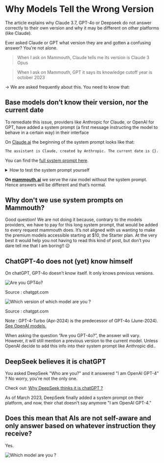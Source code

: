 # Why Models Tell the Wrong Version

The article explains why Claude 3.7, GPT-4o or Deepseek do not answer correctly to their own version and why it may be different on other platforms (like Claude).

Ever asked Claude or GPT what version they are and gotten a confusing answer? You're not alone.

> When I ask on Mammouth, Claude tells me its version is Claude 3 Opus

> When I ask on Mammouth, GPT it says its knowledge cutoff year is october 2023

→ We are asked frequently about this. You need to know that:

## Base models don’t know their version, nor the current date

To remediate this issue, providers like Anthropic for Claude, or OpenAI for GPT, have added a system prompt (a first message instructing the model to behave in a certain way) in their interface

On [Claude.ai](http://Claude.ai) the beginning of the  system prompt looks like that:

```html
The assistant is Claude, created by Anthropic. The current date is {}. Claude’s knowledge base was last updated at the end of October 2024. ...
```
You can find the [full system prompt here](https://docs.anthropic.com/en/release-notes/system-prompts#feb-24th-2025). 

<details>
    <summary>How to test the system prompt yourself</summary>

- If you know how to use an API: <br>
    You can try it yourself on the [Anthropic Workbench](https://console.anthropic.com/workbench/).\
    After you add the system prompt, answers will be the same as on Claude.ai.

- If you don't know how to use an API: 
   You can create a custom mammouth, paste the part of the system prompt about the model version and you'll see that miraculously Claude knows its own version.

Something similar for OpenAI (if you find the system prompt they use please send it to us at contact@mammouth.ai).
</details>

**On [mammouth.ai](http://mammouth.ai)** we serve the raw model without the system prompt. Hence answers will be different and that’s normal.

## **Why don't we use system prompts on Mammouth?** 

Good question! We are not doing it because, contrary to the models providers, we have to pay for this long system prompt, that would be added to every request mammouth does. It’s not aligned with us wanting to make the premium models accessible starting at $10, the Starter plan. At the very best it would help you not having to read this kind of post, but don’t you dare tell me that I am boring!! 😉

## ChatGPT-4o does not (yet) know himself

On chatGPT, GPT-4o doesn’t know itself. It only knows previous versions.

![Are you GPT4o?](Are_you_GPT-4o.png)

Source : chatgpt.com

![Which version of which model are you ?](image.png)

Source : chatgpt.com

Note : GPT-4-Turbo (Apr-2024) is the predecessor of GPT-4o (June-2024). [See OpenAI models.](https://platform.openai.com/docs/models)

When asking the question “Are you GPT-4o?”, the answer will vary. However, it will still mention a previous version to the current model. Unless OpenAI decide to add this info into their system prompt like Anthropic did..


## DeepSeek believes it is chatGPT

You asked DeepSeek "Who are you?" and it answered "I am OpenAI GPT-4" ? No worry, you're not the only one.

Check out: 
[Why DeepSeek thinks it is chatGPT ?](https://techcrunch.com/2024/12/27/why-deepseeks-new-ai-model-thinks-its-chatgpt/)

As of March 2023, DeepSeek finally added a system prompt on their platform, and now, their chat doesn't say anymore "I am OpenAI GPT-4."

## Does this mean that AIs are not self-aware and only answer based on whatever instruction they receive?
Yes.

![Which model are you ?](I_am_Regis.png)